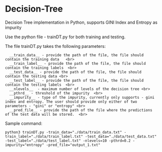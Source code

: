 # Decision-Tree
Decision Tree implementation in Python, supports GINI Index and Entropy as impurity

Use the python file - trainDT.py for both training and testing.

The file trainDT.py takes the following parameters: <br>

      __train_data__ - provide the path of the file, the file should contain the training data   <br>
      __train_label__ - provide the path of the file, the file should contain the training labels  <br>
      __test_data__ - provide the path of the file, the file should contain the testing data <br>
      __test_label__ - provide the path of the file, the file should contain the testing labels  <br>
      __nlevels__  - maximum number of levels of the decision tree <br>
      __pthrd__ - threshold of the impurity  <br>
      __impurity__ - type of the impurity, currently only supports - gini index and entropy. The user should provide only either of two parameters - "gini" or "entropy" <br>
      __pred_file__ - provide the path of the file where the predictions of the test data will be stored.  <br>

Sample command: 
~~~
python3 trainDT.py -train_data="./data/train_data.txt" -train_label="./data/train_label.txt" -test_data="./data/test_data.txt" -test_label="./data/test_label.txt" -nlevels=10 -pthrd=0.2 -impurity="entropy" -pred_file="output_1.txt"
~~~
